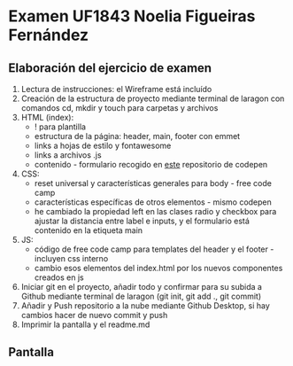 # Examen UF1843 Noelia Figueiras Fernández

## Elaboración del ejercicio de examen

1. Lectura de instrucciones: el Wireframe está incluído
2. Creación de la estructura de proyecto mediante terminal de laragon con comandos cd, mkdir y touch para carpetas y archivos
3. HTML (index):
   - ! para plantilla
   - estructura de la página: header, main, footer con emmet
   - links a hojas de estilo y fontawesome
   - links a archivos .js
   - contenido - formulario recogido en [este](https://codepen.io/hacheeyun/pen/VGappZ) repositorio de codepen
4. CSS:
   - reset universal y características generales para body - free code camp
   - características específicas de otros elementos - mismo codepen
   - he cambiado la propiedad left en las clases radio y checkbox para ajustar la distancia entre label e inputs, y el formulario está contenido en la etiqueta main
5. JS: 
   - código de free code camp para templates del header y el footer - incluyen css interno
   - cambio esos elementos del index.html por los nuevos componentes creados en js
6. Iniciar git en el proyecto, añadir todo y confirmar para su subida a Github mediante terminal de laragon (git init, git add ., git commit)
7. Añadir y Push repositorio a la nube mediante Github Desktop, si hay cambios hacer de nuevo commit y push
8. Imprimir la pantalla y el readme.md

## Pantalla

![]()
